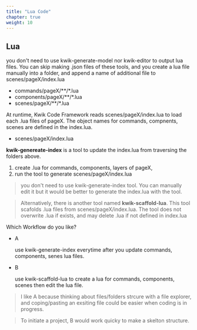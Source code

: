 ```yaml
---
title: "Lua Code"
chapter: true
weight: 10
---
```


## Lua

you don't need to use kwik-generate-model nor kwik-editor to output lua files. You can skip making .json files of these tools, and you create a lua file manually into a folder, and append a name of additional file to scenes/pageX/index.lua


- commands/pageX/**/*.lua
- components/pageX/**/*.lua
- scenes/pageX/**/*.lua

At runtime, Kwik Code Framework reads scenes/pageX/index.lua to load each .lua files of pageX. The object names for commands, compnents, scenes are defined in the index.lua.

- scenes/pageX/index.lua

**kwik-genereate-index** is a tool to update the index.lua from traversing the folders above.

1. create .lua for commands, components, layers of pageX,
1. run the tool to generate scenes/pageX/index.lua

> you don't need to use kwik-generate-index tool. You can manually edit it but it would be better to generate the index.lua with the tool.

> Alternatively, there is another tool named **kwik-scaffold-lua**. This tool scafolds .lua files from scenes/pageX/index.lua. The tool does not overwrite .lua if exists, and may delete .lua if not defined in index.lua

Which Workflow do you like?

- A

    use kwik-generate-index everytime after you update commands, components, senes lua files.

- B

    use kwik-scaffold-lua to create a lua for commands, components, scenes then edit the lua file.

> I like A because thinking about files/folders strcure with a file explorer, and coping/pasting an exsiting file could be easier when coding is in progress.

> To initiate a project, B would work quicky to make a skelton structure.

